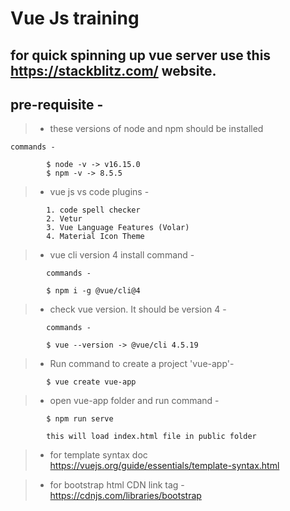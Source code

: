# Vue Js training

## for quick spinning up vue server use this https://stackblitz.com/ website.

## pre-requisite -

> - these versions of node and npm should be installed

```
commands -

		$ node -v -> v16.15.0
		$ npm -v -> 8.5.5
```

> - vue js vs code plugins -

```
		1. code spell checker
		2. Vetur
		3. Vue Language Features (Volar)
		4. Material Icon Theme

```

> - vue cli version 4 install command -

```
		commands -

		$ npm i -g @vue/cli@4
```

> - check vue version. It should be version 4 -

```
		commands -

		$ vue --version -> @vue/cli 4.5.19
```

> - Run command to create a project 'vue-app'-

```
    	$ vue create vue-app
```

> - open vue-app folder and run command -

```
		$ npm run serve

		this will load index.html file in public folder
```

> - for template syntax doc https://vuejs.org/guide/essentials/template-syntax.html

> - for bootstrap html CDN link tag - https://cdnjs.com/libraries/bootstrap
